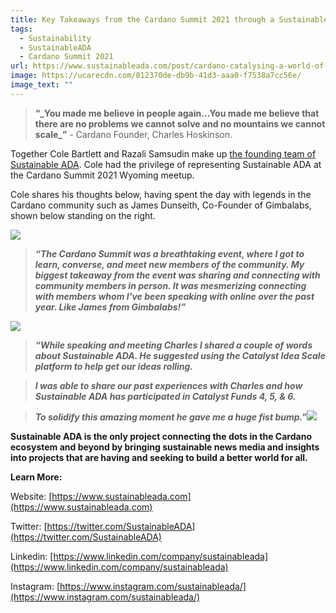 ```yaml
---
title: Key Takeaways from the Cardano Summit 2021 through a Sustainable ADA Lens
tags:
  - Sustainability
  - SustainableADA
  - Cardano Summit 2021
url: https://www.sustainableada.com/post/cardano-catalysing-a-world-of-inclusion-regeneration-and-sustainability
image: https://ucarecdn.com/012370de-db9b-41d3-aaa0-f7538a7cc56e/
image_text: ""
---
```


> **“\_You made me believe in people again…You made me believe that there are no problems we cannot solve and no mountains we cannot scale\_”** - Cardano Founder, Charles Hoskinson.

Together Cole Bartlett and Razali Samsudin make up [the founding team of Sustainable ADA](https://www.sustainableada.com/about-1). Cole had the privilege of representing Sustainable ADA at the Cardano Summit 2021 Wyoming meetup.

Cole shares his thoughts below, having spent the day with legends in the Cardano community such as James Dunseith, Co-Founder of Gimbalabs, shown below standing on the right.

![](https://static.wixstatic.com/media/e48283_bae74456ddd3492489472f16b985cf76~mv2.jpg/v1/fill/w_720,h_728,al_c,q_90/e48283_bae74456ddd3492489472f16b985cf76~mv2.webp)

> **_“The Cardano Summit was a breathtaking event, where I got to learn, converse, and meet new members of the community. My biggest takeaway from the event was sharing and connecting with community members in person. It was mesmerizing connecting with members whom I've been speaking with online over the past year. Like James from Gimbalabs!”_**

![](https://static.wixstatic.com/media/e48283_a85ad13ae3b84906aa2b5e7def45f6ee~mv2.jpg/v1/fill/w_720,h_731,al_c,q_90/e48283_a85ad13ae3b84906aa2b5e7def45f6ee~mv2.webp)

> **_“While speaking and meeting Charles I shared a couple of words about Sustainable ADA. He suggested using the Catalyst Idea Scale platform to help get our ideas rolling._**

> **_I was able to share our past experiences with Charles and how Sustainable ADA has participated in Catalyst Funds 4, 5, & 6._**

> **_To solidify this amazing moment he gave me a huge fist bump.”_**![](https://static.wixstatic.com/media/e48283_3f76ea2bcf8e4acf9c4d81774985320f~mv2.jpg/v1/fill/w_1480,h_1012,al_c,q_90/e48283_3f76ea2bcf8e4acf9c4d81774985320f~mv2.webp)

**Sustainable ADA is the only project connecting the dots in the Cardano ecosystem and beyond by bringing sustainable news media and insights into projects that are having and seeking to build a better world for all.**

**Learn More:**

Website: [https://www.sustainableada.com](https://www.sustainableada.com)

Twitter: [https://twitter.com/SustainableADA](https://twitter.com/SustainableADA)

Linkedin: [https://www.linkedin.com/company/sustainableada](https://www.linkedin.com/company/sustainableada)

Instagram: [https://www.instagram.com/sustainableada/](https://www.instagram.com/sustainableada/)
